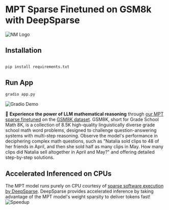 # MPT Sparse Finetuned on GSM8k with DeepSparse 
![NM Logo](https://files.slack.com/files-pri/T020WGRLR8A-F05TXD28BBK/neuralmagic-logo.png?pub_secret=54e8db19db)
## Installation 
```bash

pip install requirements.txt
```
## Run App 
```python
gradio app.py

```
![Gradio Demo](gradio.gif)

🚀 **Experience the power of LLM mathematical reasoning** through [our MPT sparse finetuned](https://arxiv.org/abs/2310.06927) on the [GSM8K dataset](https://huggingface.co/datasets/gsm8k). 
GSM8K, short for Grade School Math 8K, is a collection of 8.5K high-quality linguistically diverse grade school math word problems, designed to challenge question-answering systems with multi-step reasoning. 
Observe the model's performance in deciphering complex math questions, such as "Natalia sold clips to 48 of her friends in April, and then she sold half as many clips in May. How many clips did Natalia sell altogether in April and May?" and offering detailed step-by-step solutions.
## Accelerated Inferenced on CPUs 
The MPT model runs purely on CPU courtesy of [sparse software execution by DeepSparse](https://github.com/neuralmagic/deepsparse/tree/main/research/mpt). 
DeepSparse provides accelerated inference by taking advantage of the MPT model's weight sparsity to deliver tokens fast!
![Speedup](https://cdn-uploads.huggingface.co/production/uploads/60466e4b4f40b01b66151416/qMW-Uq8xAawhANTZYB7ZI.png)
